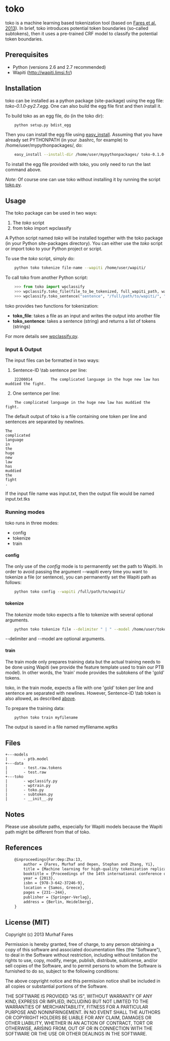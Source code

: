 toko
========

toko is a machine learning based tokenization tool (based on [Fares et
al. 2013](http://link.springer.com/chapter/10.1007%2F978-3-642-37247-6_19)).
In brief, toko introduces potential token boundaries (so-called
subtokens), then it uses a pre-trained CRF model to classify the
potential token boundaries.

Prerequisites
--------------

* Python (versions 2.6 and 2.7 recommended)
* Wapiti (http://wapiti.limsi.fr/)


Installation
--------------
toko can be installed as a python package (site-package) using the egg
file: *toko-0.1.0-py2.7.egg*.
One can also build the egg file first and then install it.

To build toko as an egg file, do (in the toko dir):
```sh
    python setup.py bdist_egg
```

Then you can install the egg file using [easy_install](http://peak.telecommunity.com/DevCenter/EasyInstall). 
Assuming that you have already set PYTHONPATH (in your .bashrc, for
example) to /home/user/mypythonpackages/, do:

```sh
    easy_install --install-dir /home/user/mypythonpackages/ toko-0.1.0-py2.7.egg
```
To install the egg file provided with toko, you only need to run the last command above.

*Note*: Of course one can use toko without installing it by running the script [toko.py](toko/toko.py).


Usage
------------
The toko package can be used in two ways:

1. The *toko* script
2. from toko import wpclassify


A Python script named *toko* will be installed together with the toko
package (in your Python site-packages directory).
You can either use the *toko* script or import toko to your Python
project or script.

To use the *toko* script, simply do:
```sh
    python toko tokenize file-name --wapiti /home/user/wapiti/
```

To call toko from another Python script:
```python
    >>> from toko import wpclassify
    >>> wpclassify.toko_file(file_to_be_tokenized, full_wapiti_path, wapiti_model, delimiter)
    >>> wpclassify.toko_sentence("sentence", "/full/path/to/wapiti/", "/full/path/to/wapiti/model/ptb.model")
```
toko provides two functions for tokenization:
*   __toko_file__:  takes a file as an input and writes the output into another file
*   __toko_sentence__: takes a sentence (string) and returns a list of tokens (strings) 

For more details see [wpclassify.py](toko/wpclassify.py).



### Input & Output
The input files can be formatted in two ways:

1. Sentence-ID \tab sentence per line:
```
    22200014        The complicated language in the huge new law has muddied the fight.
```

2. One sentence per line:
```
    The complicated language in the huge new law has muddied the fight.
```

The default output of toko is a file containing one token per line and sentences are separated by newlines.

```
The
complicated
language
in
the
huge
new
law
has
muddied
the
fight
.

```

If the input file name was input.txt, then the output file would be
named input.txt.tks


### Running modes

toko runs in three modes:

*  config 
*  tokenize 
*  train

#### config
The only use of the *config* mode is to permanently set the path to
Wapiti.
In order to avoid passing the argument --wapiti every time you want to
tokenize a file (or sentence), you can permanently set the Wapiti path
as follows:
```sh
    python toko config --wapiti /full/path/to/wapiti/
```



#### tokenize

The *tokenize* mode toko expects a file to tokenize with several optional
arguments.
```sh
    python toko tokenize file --delimiter " | " --model /home/user/toko/models/ptb.model
```

--delimiter and --model are optional arguments.

#### train
The train mode only prepares training data but the actual training
needs to be done using Wapiti (we provide the feature template used to
train our PTB model). In other words, the 'train' mode provides the
subtokens of the 'gold' tokens.

toko, in the train mode, expects a file with one 'gold' token per line
and sentence are separated with newlines. However, Sentence-ID \tab
token is also allowed, as described [above](#input--output]).

To prepare the training data:
```sh
	python toko train myfilename
```

The output is saved in a file named myfilename.wptks

Files
------------
```
+---models
|       - ptb.model
+---data
|       - test.raw.tokens
|       - test.raw
+---toko
|       - wpclassify.py
|       - wptrain.py
|       - toko.py
|       - subtoken.py
|       - __init__.py
```



Notes
----------
Please use absolute paths, especially for Wapiti
models because the Wapiti path might be different from that of toko.


References
----------

```LaTeX
    @inproceedings{Far:Oep:Zha:13,
        author = {Fares, Murhaf and Oepen, Stephan and Zhang, Yi},
        title = {Machine learning for high-quality tokenization replicating variable tokenization schemes},
        booktitle = {Proceedings of the 14th international conference on Computational Linguistics and Intelligent Text Processing - Volume Part I},
        year = {2013},
        isbn = {978-3-642-37246-9},
        location = {Samos, Greece},
        pages = {231--244}, 
        publisher = {Springer-Verlag},
        address = {Berlin, Heidelberg},
    }
```


License (MIT)
--------------

Copyright (c) 2013 Murhaf Fares

Permission is hereby granted, free of charge, to any person obtaining a copy
of this software and associated documentation files (the "Software"), to deal
in the Software without restriction, including without limitation the rights
to use, copy, modify, merge, publish, distribute, sublicense, and/or sell
copies of the Software, and to permit persons to whom the Software is
furnished to do so, subject to the following conditions:

The above copyright notice and this permission notice shall be included in
all copies or substantial portions of the Software.

THE SOFTWARE IS PROVIDED "AS IS", WITHOUT WARRANTY OF ANY KIND, EXPRESS OR
IMPLIED, INCLUDING BUT NOT LIMITED TO THE WARRANTIES OF MERCHANTABILITY,
FITNESS FOR A PARTICULAR PURPOSE AND NONINFRINGEMENT. IN NO EVENT SHALL THE
AUTHORS OR COPYRIGHT HOLDERS BE LIABLE FOR ANY CLAIM, DAMAGES OR OTHER
LIABILITY, WHETHER IN AN ACTION OF CONTRACT, TORT OR OTHERWISE, ARISING FROM,
OUT OF OR IN CONNECTION WITH THE SOFTWARE OR THE USE OR OTHER DEALINGS IN
THE SOFTWARE.
